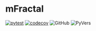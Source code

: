 # mFractal

[![pytest](https://github.com/lucasfr/mFractal/actions/workflows/python-package.yml/badge.svg)](https://github.com/lucasfr/mFractal/actions/workflows/python-package.yml)
[![codecov](https://codecov.io/gh/lucasfr/mFractal/branch/main/graph/badge.svg?token=EB7Z9AWZVN)](https://codecov.io/gh/lucasfr/mFractal)
![GitHub](https://img.shields.io/github/license/lucasfr/mFractal)
![PyVers](https://img.shields.io/badge/Python-v3.6_|_v3.7_|_v3.8_|_v3.9-blue)
